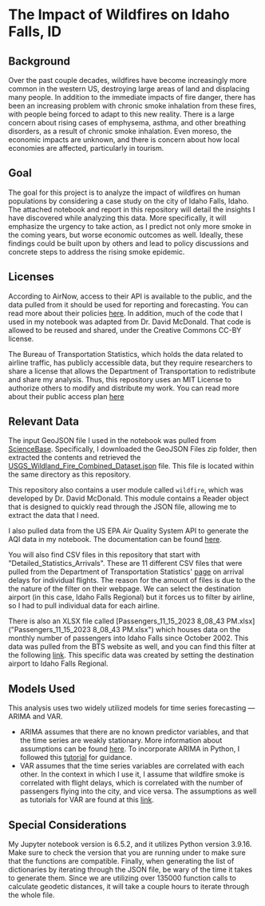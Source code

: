 # The Impact of Wildfires on Idaho Falls, ID

## Background

Over the past couple decades, wildfires have become increasingly more common in the western US, destroying large areas of land and displacing many people. In addition to the immediate impacts of fire danger, there has been an increasing problem with chronic smoke inhalation from these fires, with people being forced to adapt to this new reality. There is a large concern about rising cases of emphysema, asthma, and other breathing disorders, as a result of chronic smoke inhalation. Even moreso, the economic impacts are unknown, and there is concern about how local economies are affected, particularly in tourism.

## Goal

The goal for this project is to analyze the impact of wildfires on human populations by considering a case study on the city of Idaho Falls, Idaho. The attached notebook and report in this repository will detail the insights I have discovered while analyzing this data. More specifically, it will emphasize the urgency to take action, as I predict not only more smoke in the coming years, but worse economic outcomes as well. Ideally, these findings could be built upon by others and lead to policy discussions and concrete steps to address the rising smoke epidemic.

## Licenses

According to AirNow, access to their API is available to the public, and the data pulled from it should be used for reporting and forecasting. You can read more about their policies [here](https://docs.airnowapi.org/). In addition, much of the code that I used in my notebook was adapted from Dr. David McDonald. That code is allowed to be reused and shared, under the Creative Commons CC-BY license.

The Bureau of Transportation Statistics, which holds the data related to airline traffic, has publicly accessible data, but they require researchers to share a license that allows the Department of Transportation to redistribute and share my analysis. Thus, this repository uses an MIT License to authorize others to modify and distribute my work. You can read more about their public access plan [here](https://ntl.bts.gov/ntl/public-access/faqs)

## Relevant Data

The input GeoJSON file I used in the notebook was pulled from [ScienceBase](https://www.sciencebase.gov/catalog/item/61aa537dd34eb622f699df81). Specifically, I downloaded the GeoJSON Files zip folder, then extracted the contents and retrieved the [USGS_Wildland_Fire_Combined_Dataset.json](USGS_Wildland_Fire_Combined_Dataset.json) file. This file is located within the same directory as this repository.

This repository also contains a user module called `wildfire`, which was developed by Dr. David McDonald. This module contains a Reader object that is designed to quickly read through the JSON file, allowing me to extract the data that I need.

I also pulled data from the US EPA Air Quality System API to generate the AQI data in my notebook. The documentation can be found [here](https://docs.airnowapi.org/).

You will also find CSV files in this repository that start with "Detailed_Statistics_Arrivals". These are 11 different CSV files that were pulled from the Department of Transportation Statistics' [page](https://www.transtats.bts.gov/ONTIME/Arrivals.aspx) on arrival delays for individual flights. The reason for the amount of files is due to the the nature of the filter on their webpage. We can select the destination airport (in this case, Idaho Falls Regional) but it forces us to filter by airline, so I had to pull individual data for each airline.

There is also an XLSX file called [Passengers_11_15_2023 8_08_43 PM.xlsx]("Passengers_11_15_2023 8_08_43 PM.xlsx") which houses data on the monthly number of passengers into Idaho Falls since October 2002. This data was pulled from the BTS website as well, and you can find this filter at the following [link](https://www.transtats.bts.gov/Data_Elements.aspx?Qn6n=F). This specific data was created by setting the destination airport to Idaho Falls Regional.

## Models Used

This analysis uses two widely utilized models for time series forecasting — ARIMA and VAR.
- ARIMA assumes that there are no known predictor variables, and that the time series are weakly stationary. More information about assumptions can be found [here](https://stats.stackexchange.com/questions/77374/what-are-the-assumptions-of-arima-box-jenkins-modeling-for-forecasting-time-seri). To incorporate ARIMA in Python, I followed this [tutorial](https://www.machinelearningplus.com/time-series/arima-model-time-series-forecasting-python/) for guidance.
- VAR assumes that the time series variables are correlated with each other. In the context in which I use it, I assume that wildfire smoke is correlated with flight delays, which is correlated with the number of passengers flying into the city, and vice versa. The assumptions as well as tutorials for VAR are found at this [link](https://www.machinelearningplus.com/time-series/vector-autoregression-examples-python/).

## Special Considerations
My Jupyter notebook version is 6.5.2, and it utilizes Python version 3.9.16. Make sure to check the version that you are running under to make sure that the functions are compatible. Finally, when generating the list of dictionaries by iterating through the JSON file, be wary of the time it takes to generate them. Since we are utilizing over 135000 function calls to calculate geodetic distances, it will take a couple hours to iterate through the whole file.